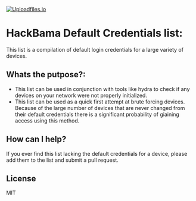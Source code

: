 [![Uploadfiles.io](http://www.hackbama.com/wp-content/uploads/2017/03/Hackbama_Logo-enc-400x400.png)](https://HackBama.com)
# HackBama Default Credentials list:
This list is a compilation of default login credentials for a large variety of devices. 

## Whats the putpose?:
  - This list can be used in conjunction with tools like hydra to check if any devices on your network were not properly initialized.
  - This list can be used as a quick first attempt at brute forcing devices.  Because of the large number of devices that are never changed from their default credentials there is a significant probability of giaining access using this method. 

How can I help?
-------------------------

If you ever find this list lacking the default credentials for a device, please add them to the list and submit a pull request.


License
----

MIT



